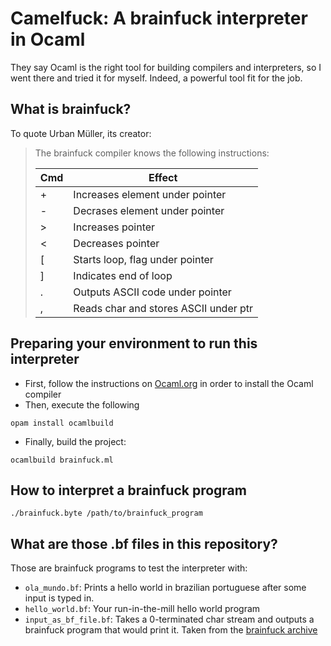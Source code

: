 # Camelfuck: A brainfuck interpreter in Ocaml

They say Ocaml is the right tool for building compilers and interpreters, 
so I went there and tried it for myself. Indeed, a powerful tool fit for the job.

## What is brainfuck?

To quote Urban Müller, its creator:

> The brainfuck compiler knows the following instructions:
>
> Cmd | Effect                               
> --- | ------                               
> \+  | Increases element under pointer      
> \-  | Decrases element under pointer       
> \>  | Increases pointer                    
> <   | Decreases pointer                    
> [   | Starts loop, flag under pointer      
> ]   | Indicates end of loop                
> .   | Outputs ASCII code under pointer     
> ,   | Reads char and stores ASCII under ptr

## Preparing your environment to run this interpreter

- First, follow the instructions on [Ocaml.org](https://ocaml.org/docs/install.html) in order 
to install the Ocaml compiler
- Then, execute the following

```
opam install ocamlbuild
``` 

- Finally, build the project:
```
ocamlbuild brainfuck.ml
```

## How to interpret a brainfuck program

```
./brainfuck.byte /path/to/brainfuck_program
```

## What are those .bf files in this repository?

Those are brainfuck programs to test the interpreter with:

- ```ola_mundo.bf```: Prints a hello world in brazilian portuguese after some input is typed in. 
- ```hello_world.bf```: Your run-in-the-mill hello world program
- ```input_as_bf_file.bf```: Takes a 0-terminated char stream and outputs a brainfuck program that
would print it. Taken from the [brainfuck archive](http://esoteric.sange.fi/brainfuck)


